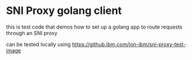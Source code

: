 # SNI Proxy golang client

this is test code that demos how to set up a golang app to route requests through an SNI proxy

can be tested locally using https://github.ibm.com/jon-ibm/sni-proxy-test-image
